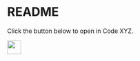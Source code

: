 # README

Click the button below to open in Code XYZ.

[<img src="https://code.xyz/button/button.svg" height="32">](https://code.xyz/)
